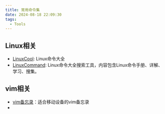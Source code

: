 ```yaml
---
title: 常用命令集
date: 2024-08-18 22:09:30
tags:
  - Tools
---
```


## Linux相关

- [LinuxCool](https://www.linuxcool.com/): Linux命令大全
- [LinuxCommand](https://wangchujiang.com/linux-command/): Linux命令大全搜索工具，内容包含Linux命令手册、详解、学习、搜集。



## vim相关

- [vim备忘录](https://vim.rtorr.com/lang/zh_cn)：适合移动设备的vim备忘录
- 
